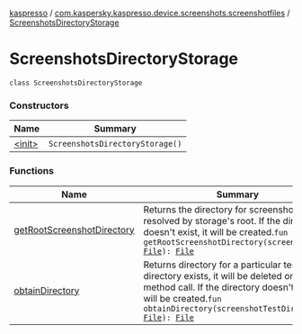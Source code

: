 [kaspresso](../../index.md) / [com.kaspersky.kaspresso.device.screenshots.screenshotfiles](../index.md) / [ScreenshotsDirectoryStorage](./index.md)

# ScreenshotsDirectoryStorage

`class ScreenshotsDirectoryStorage`

### Constructors

| Name | Summary |
|---|---|
| [&lt;init&gt;](-init-.md) | `ScreenshotsDirectoryStorage()` |

### Functions

| Name | Summary |
|---|---|
| [getRootScreenshotDirectory](get-root-screenshot-directory.md) | Returns the directory for screenshots resolved by storage's root. If the directory doesn't exist, it will be created.`fun getRootScreenshotDirectory(screenshotDir: `[`File`](https://docs.oracle.com/javase/6/docs/api/java/io/File.html)`): `[`File`](https://docs.oracle.com/javase/6/docs/api/java/io/File.html) |
| [obtainDirectory](obtain-directory.md) | Returns directory for a particular test. If the directory exists, it will be deleted on the first method call. If the directory doesn't exist, it will be created.`fun obtainDirectory(screenshotTestDir: `[`File`](https://docs.oracle.com/javase/6/docs/api/java/io/File.html)`): `[`File`](https://docs.oracle.com/javase/6/docs/api/java/io/File.html) |
